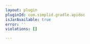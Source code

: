```yaml
---
layout: plugin
pluginId: com.simplid.gradle.apidoc
isJarAvailable: true
error: ''
violations: []

---
```

